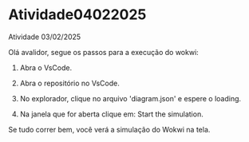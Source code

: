 # Atividade04022025
Atividade 03/02/2025

Olá avalidor, segue os passos para a execução do wokwi:

1. Abra o VsCode.

2. Abra o repositório no VsCode.

3. No explorador, clique no arquivo 'diagram.json' e espere o loading.

4. Na janela que for aberta clique em: Start the simulation.

Se tudo correr bem, você verá a simulação do Wokwi na tela.